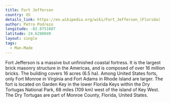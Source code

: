 ```yaml
---
title: Fort Jefferson
country: US
details_link: https://en.wikipedia.org/wiki/Fort_Jefferson_(Florida)
author: Petro Podrezo
longitude: -82.8751887
latitude: 24.6280049
layout: single
tags:
  - Man-Made
---
```

Fort Jefferson is a massive but unfinished coastal fortress. It is the largest brick masonry structure in the Americas, and is composed of over 16 million bricks. The building covers 16 acres (6.5 ha). Among United States forts, only Fort Monroe in Virginia and Fort Adams in Rhode Island are larger. The fort is located on Garden Key in the lower Florida Keys within the Dry Tortugas National Park, 68 miles (109 km) west of the island of Key West. The Dry Tortugas are part of Monroe County, Florida, United States. 
